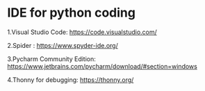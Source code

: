 # IDE for python coding

1.Visual Studio Code: https://code.visualstudio.com/ 

2.Spider : https://www.spyder-ide.org/

3.Pycharm Community Edition: https://www.jetbrains.com/pycharm/download/#section=windows

4.Thonny for debugging: https://thonny.org/
